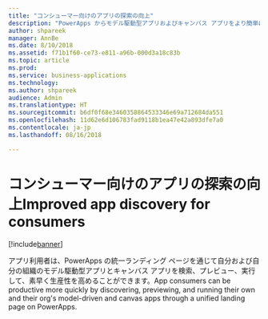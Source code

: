 ```yaml
---
title: "コンシューマー向けのアプリの探索の向上"
description: "PowerApps からモデル駆動型アプリおよびキャンバス アプリをより簡単に検索および実行できます。"
author: shpareek
manager: AnnBe
ms.date: 8/10/2018
ms.assetid: f71b1f60-ce73-e811-a96b-000d3a18c83b
ms.topic: article
ms.prod: 
ms.service: business-applications
ms.technology: 
ms.author: shpareek
audience: Admin
ms.translationtype: HT
ms.sourcegitcommit: b6df0f68e3460358864533346e69a712684da551
ms.openlocfilehash: 11d62e6d106783fad9118b1ea47e42a893dfe7a0
ms.contentlocale: ja-jp
ms.lasthandoff: 08/16/2018

---
```

# <a name="improved-app-discovery-for-consumers"></a><span data-ttu-id="c1c19-103">コンシューマー向けのアプリの探索の向上</span><span class="sxs-lookup"><span data-stu-id="c1c19-103">Improved app discovery for consumers</span></span>


[!include[banner](../../includes/banner.md)]

<span data-ttu-id="c1c19-104">アプリ利用者は、PowerApps の統一ランディング ページを通じて自分および自分の組織のモデル駆動型アプリとキャンバス アプリを検索、プレビュー、実行して、素早く生産性を高めることができます。</span><span class="sxs-lookup"><span data-stu-id="c1c19-104">App consumers can be productive more quickly by discovering, previewing, and running their own and their org's model-driven and canvas apps through a unified landing page on PowerApps.</span></span>

